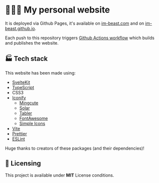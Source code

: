 # 👱🏻‍♂️ My personal website

It is deployed via Github Pages, it's available on
[im-beast.com](https://im-beast.com/) and on
[im-beast.github.io](https://im-beast.github.io).

Each push to this repository
triggers [Github Actions workflow](./.github/workflows/deploy.yml) which builds
and publishes the website.

## 🏭 Tech stack

This website has been made using:

- [SvelteKit](https://kit.svelte.dev)
- [TypeScript](https://www.typescriptlang.org/)
- CSS3
- [Iconify](https://iconify.design/)
  - [Mingcute](https://github.com/Richard9394/MingCute)
  - [Solar](https://www.figma.com/community/file/1166831539721848736)
  - [Tabler](https://github.com/tabler/tabler-icons)
  - [FontAwesome](https://github.com/FortAwesome/Font-Awesome)
  - [Simple Icons](https://github.com/simple-icons/simple-icons)
- [Vite](https://vitejs.dev/)
- [Prettier](https://prettier.io/)
- [ESLint](https://eslint.org/)

Huge thanks to creators of these packages (and their dependencies)!

## 📝 Licensing

This project is available under **MIT** License conditions.
